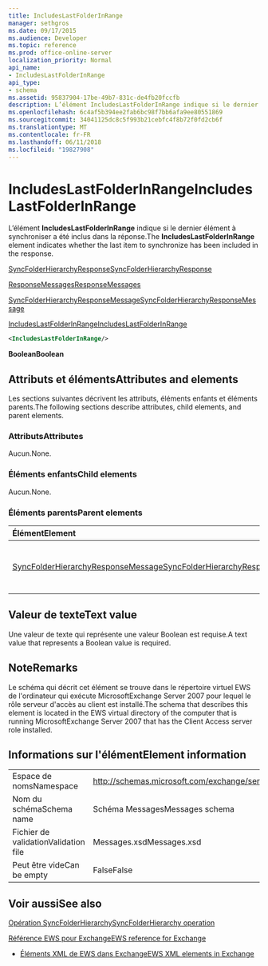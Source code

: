 ```yaml
---
title: IncludesLastFolderInRange
manager: sethgros
ms.date: 09/17/2015
ms.audience: Developer
ms.topic: reference
ms.prod: office-online-server
localization_priority: Normal
api_name:
- IncludesLastFolderInRange
api_type:
- schema
ms.assetid: 95837904-17be-49b7-831c-de4fb20fccfb
description: L’élément IncludesLastFolderInRange indique si le dernier élément à synchroniser a été inclus dans la réponse.
ms.openlocfilehash: 6c4af5b394ee2fab6bc98f7bb6afa9ee80551869
ms.sourcegitcommit: 34041125dc8c5f993b21cebfc4f8b72f0fd2cb6f
ms.translationtype: MT
ms.contentlocale: fr-FR
ms.lasthandoff: 06/11/2018
ms.locfileid: "19827908"
---
```

# <a name="includeslastfolderinrange"></a><span data-ttu-id="3ea2c-103">IncludesLastFolderInRange</span><span class="sxs-lookup"><span data-stu-id="3ea2c-103">IncludesLastFolderInRange</span></span>

<span data-ttu-id="3ea2c-104">L’élément **IncludesLastFolderInRange** indique si le dernier élément à synchroniser a été inclus dans la réponse.</span><span class="sxs-lookup"><span data-stu-id="3ea2c-104">The **IncludesLastFolderInRange** element indicates whether the last item to synchronize has been included in the response.</span></span> 
  
[<span data-ttu-id="3ea2c-105">SyncFolderHierarchyResponse</span><span class="sxs-lookup"><span data-stu-id="3ea2c-105">SyncFolderHierarchyResponse</span></span>](syncfolderhierarchyresponse.md)
  
[<span data-ttu-id="3ea2c-106">ResponseMessages</span><span class="sxs-lookup"><span data-stu-id="3ea2c-106">ResponseMessages</span></span>](responsemessages.md)
  
[<span data-ttu-id="3ea2c-107">SyncFolderHierarchyResponseMessage</span><span class="sxs-lookup"><span data-stu-id="3ea2c-107">SyncFolderHierarchyResponseMessage</span></span>](syncfolderhierarchyresponsemessage.md)
  
[<span data-ttu-id="3ea2c-108">IncludesLastFolderInRange</span><span class="sxs-lookup"><span data-stu-id="3ea2c-108">IncludesLastFolderInRange</span></span>](includeslastfolderinrange.md)
  
```xml
<IncludesLastFolderInRange/>
```

 <span data-ttu-id="3ea2c-109">**Boolean**</span><span class="sxs-lookup"><span data-stu-id="3ea2c-109">**Boolean**</span></span>
## <a name="attributes-and-elements"></a><span data-ttu-id="3ea2c-110">Attributs et éléments</span><span class="sxs-lookup"><span data-stu-id="3ea2c-110">Attributes and elements</span></span>

<span data-ttu-id="3ea2c-111">Les sections suivantes décrivent les attributs, éléments enfants et éléments parents.</span><span class="sxs-lookup"><span data-stu-id="3ea2c-111">The following sections describe attributes, child elements, and parent elements.</span></span>
  
### <a name="attributes"></a><span data-ttu-id="3ea2c-112">Attributs</span><span class="sxs-lookup"><span data-stu-id="3ea2c-112">Attributes</span></span>

<span data-ttu-id="3ea2c-113">Aucun.</span><span class="sxs-lookup"><span data-stu-id="3ea2c-113">None.</span></span>
  
### <a name="child-elements"></a><span data-ttu-id="3ea2c-114">Éléments enfants</span><span class="sxs-lookup"><span data-stu-id="3ea2c-114">Child elements</span></span>

<span data-ttu-id="3ea2c-115">Aucun.</span><span class="sxs-lookup"><span data-stu-id="3ea2c-115">None.</span></span>
  
### <a name="parent-elements"></a><span data-ttu-id="3ea2c-116">Éléments parents</span><span class="sxs-lookup"><span data-stu-id="3ea2c-116">Parent elements</span></span>

|<span data-ttu-id="3ea2c-117">**Élément**</span><span class="sxs-lookup"><span data-stu-id="3ea2c-117">**Element**</span></span>|<span data-ttu-id="3ea2c-118">**Description**</span><span class="sxs-lookup"><span data-stu-id="3ea2c-118">**Description**</span></span>|
|:-----|:-----|
|[<span data-ttu-id="3ea2c-119">SyncFolderHierarchyResponseMessage</span><span class="sxs-lookup"><span data-stu-id="3ea2c-119">SyncFolderHierarchyResponseMessage</span></span>](syncfolderhierarchyresponsemessage.md) <br/> |<span data-ttu-id="3ea2c-120">Contient l’état et les résultats d’une demande SyncFolderHierarchy.</span><span class="sxs-lookup"><span data-stu-id="3ea2c-120">Contains the status and result of a SyncFolderHierarchy request.</span></span>  <br/> |
   
## <a name="text-value"></a><span data-ttu-id="3ea2c-121">Valeur de texte</span><span class="sxs-lookup"><span data-stu-id="3ea2c-121">Text value</span></span>

<span data-ttu-id="3ea2c-122">Une valeur de texte qui représente une valeur Boolean est requise.</span><span class="sxs-lookup"><span data-stu-id="3ea2c-122">A text value that represents a Boolean value is required.</span></span>
  
## <a name="remarks"></a><span data-ttu-id="3ea2c-123">Note</span><span class="sxs-lookup"><span data-stu-id="3ea2c-123">Remarks</span></span>

<span data-ttu-id="3ea2c-124">Le schéma qui décrit cet élément se trouve dans le répertoire virtuel EWS de l'ordinateur qui exécute MicrosoftExchange Server 2007 pour lequel le rôle serveur d'accès au client est installé.</span><span class="sxs-lookup"><span data-stu-id="3ea2c-124">The schema that describes this element is located in the EWS virtual directory of the computer that is running MicrosoftExchange Server 2007 that has the Client Access server role installed.</span></span>
  
## <a name="element-information"></a><span data-ttu-id="3ea2c-125">Informations sur l'élément</span><span class="sxs-lookup"><span data-stu-id="3ea2c-125">Element information</span></span>

|||
|:-----|:-----|
|<span data-ttu-id="3ea2c-126">Espace de noms</span><span class="sxs-lookup"><span data-stu-id="3ea2c-126">Namespace</span></span>  <br/> |http://schemas.microsoft.com/exchange/services/2006/messages  <br/> |
|<span data-ttu-id="3ea2c-127">Nom du schéma</span><span class="sxs-lookup"><span data-stu-id="3ea2c-127">Schema name</span></span>  <br/> |<span data-ttu-id="3ea2c-128">Schéma Messages</span><span class="sxs-lookup"><span data-stu-id="3ea2c-128">Messages schema</span></span>  <br/> |
|<span data-ttu-id="3ea2c-129">Fichier de validation</span><span class="sxs-lookup"><span data-stu-id="3ea2c-129">Validation file</span></span>  <br/> |<span data-ttu-id="3ea2c-130">Messages.xsd</span><span class="sxs-lookup"><span data-stu-id="3ea2c-130">Messages.xsd</span></span>  <br/> |
|<span data-ttu-id="3ea2c-131">Peut être vide</span><span class="sxs-lookup"><span data-stu-id="3ea2c-131">Can be empty</span></span>  <br/> |<span data-ttu-id="3ea2c-132">False</span><span class="sxs-lookup"><span data-stu-id="3ea2c-132">False</span></span>  <br/> |
   
## <a name="see-also"></a><span data-ttu-id="3ea2c-133">Voir aussi</span><span class="sxs-lookup"><span data-stu-id="3ea2c-133">See also</span></span>



[<span data-ttu-id="3ea2c-134">Opération SyncFolderHierarchy</span><span class="sxs-lookup"><span data-stu-id="3ea2c-134">SyncFolderHierarchy operation</span></span>](syncfolderhierarchy-operation.md)


[<span data-ttu-id="3ea2c-135">Référence EWS pour Exchange</span><span class="sxs-lookup"><span data-stu-id="3ea2c-135">EWS reference for Exchange</span></span>](ews-reference-for-exchange.md)
  
- [<span data-ttu-id="3ea2c-136">Éléments XML de EWS dans Exchange</span><span class="sxs-lookup"><span data-stu-id="3ea2c-136">EWS XML elements in Exchange</span></span>](ews-xml-elements-in-exchange.md)

